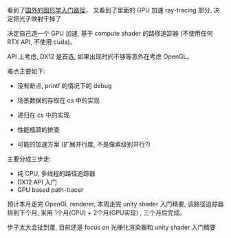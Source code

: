 看到了[国外的图形学入门路径](http://graphicscodex.com/projects/projects/?utm_source=com.tencent.tim&utm_medium=social&utm_oi=613429687314157568)， 又看到了里面的 GPU 加速 ray-tracing 部分, 决定把光子映射干掉了

决定自己造一个 GPU 加速, 基于 compute shader 的路径追踪器 (不使用任何 RTX API, 不使用 cuda)。

API 上考虑, DX12 是首选, 如果出现时间不够等意外在考虑 OpenGL。

难点主要如下:

* 没有断点, printf 的情况下的 debug

* 场景数据的存取在 cs 中的实现
* 递归在 cs 中的实现
* 性能瓶颈的排查
* 可能的加速方案 (扩展并行度, 不是像素级别并行?)

主要分成三步走:

* 纯 CPU, 多线程的路径追踪器
* DX12 API 入门
* GPU based path-tracer

预计本月走完 OpenGL renderer, 本周走完 unity shader 入门精要, 该路径追踪器排到下个月, 采用 1个月(CPU) + 2个月(GPU实现) , 三个月后完成。

步子太大会扯到蛋, 目前还是 focus on 光栅化渲染器和 unity shader 入门精要





